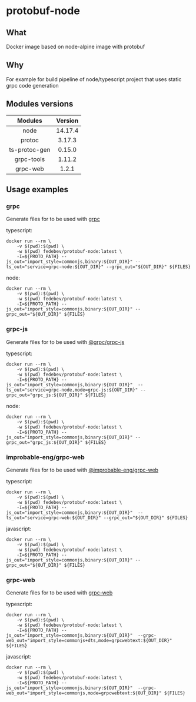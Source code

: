 # protobuf-node

## What

Docker image based on node-alpine image with protobuf

## Why

For example for build pipeline of node/typescript project that uses static grpc code generation

## Modules versions

| Modules | Version |
|:-:|:-:|
| node | 14.17.4 |
| protoc | 3.17.3 |
| ts-protoc-gen | 0.15.0 |
| grpc-tools | 1.11.2 |
| grpc-web | 1.2.1 |

## Usage examples

### grpc

Generate files for to be used with [grpc](https://www.npmjs.com/package/grpc)

typescript:

```shell script
docker run --rm \
    -v $(pwd):$(pwd) \
    -w $(pwd) fedebev/protobuf-node:latest \
    -I=${PROTO_PATH} --js_out="import_style=commonjs,binary:${OUT_DIR}" --ts_out="service=grpc-node:${OUT_DIR}" --grpc_out="${OUT_DIR}" ${FILES}
```

node:

```shell script
docker run --rm \
    -v $(pwd):$(pwd) \
    -w $(pwd) fedebev/protobuf-node:latest \
    -I=${PROTO_PATH} --js_out="import_style=commonjs,binary:${OUT_DIR}" --grpc_out="${OUT_DIR}" ${FILES}
```

### grpc-js

Generate files for to be used with [@grpc/grpc-js](https://www.npmjs.com/package/@grpc/grpc-js)

typescript:

```shell script
docker run --rm \
    -v $(pwd):$(pwd) \
    -w $(pwd) fedebev/protobuf-node:latest \
    -I=${PROTO_PATH} --js_out="import_style=commonjs,binary:${OUT_DIR}"  --ts_out="service=grpc-node,mode=grpc-js:${OUT_DIR}" --grpc_out="grpc_js:${OUT_DIR}" ${FILES}
```

node:

```shell script
docker run --rm \
    -v $(pwd):$(pwd) \
    -w $(pwd) fedebev/protobuf-node:latest \
    -I=${PROTO_PATH} --js_out="import_style=commonjs,binary:${OUT_DIR}" --grpc_out="grpc_js:${OUT_DIR}" ${FILES}
```

### improbable-eng/grpc-web

Generate files for to be used with [@improbable-eng/grpc-web](https://www.npmjs.com/package/@improbable-eng/grpc-web)

typescript:

```shell script
docker run --rm \
    -v $(pwd):$(pwd) \
    -w $(pwd) fedebev/protobuf-node:latest \
    -I=${PROTO_PATH} --js_out="import_style=commonjs,binary:${OUT_DIR}"  --ts_out="service=grpc-web:${OUT_DIR}" --grpc_out="${OUT_DIR}" ${FILES}
```

javascript:

```shell script
docker run --rm \
    -v $(pwd):$(pwd) \
    -w $(pwd) fedebev/protobuf-node:latest \
    -I=${PROTO_PATH} --js_out="import_style=commonjs,binary:${OUT_DIR}" --grpc_out="${OUT_DIR}" ${FILES}
```

### grpc-web

Generate files for to be used with [grpc-web](https://www.npmjs.com/package/grpc-web)

typescript:

```shell script
docker run --rm \
    -v $(pwd):$(pwd) \
    -w $(pwd) fedebev/protobuf-node:latest \
    -I=${PROTO_PATH} --js_out="import_style=commonjs,binary:${OUT_DIR}"  --grpc-web_out="import_style=commonjs+dts,mode=grpcwebtext:${OUT_DIR}" ${FILES}
```

javascript:

```shell script
docker run --rm \
    -v $(pwd):$(pwd) \
    -w $(pwd) fedebev/protobuf-node:latest \
    -I=${PROTO_PATH} --js_out="import_style=commonjs,binary:${OUT_DIR}"  --grpc-web_out="import_style=commonjs,mode=grpcwebtext:${OUT_DIR}" ${FILES}
```
